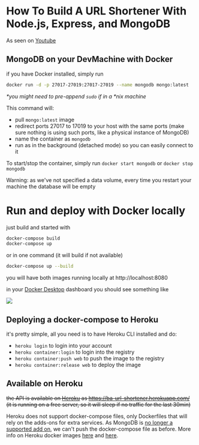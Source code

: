 # How To Build A URL Shortener With Node.js, Express, and MongoDB

As seen on [Youtube](https://www.youtube.com/watch?v=SLpUKAGnm-g)

## MongoDB on your DevMachine with Docker

if you have Docker installed, simply run 

```bash
docker run -d -p 27017-27019:27017-27019 --name mongodb mongo:latest
```

_*you might need to pre-append `sudo` if in a *nix machine_

This command will:

- pull `mongo:latest` image
- redirect ports 27017 to 17019 to your host with the same ports (make sure nothing is using such ports, like a physical instance of MongoDB)
- name the container as `mongodb`
- run as in the background (detached mode) so you can easily connect to it

To start/stop the container, simply run `docker start mongodb` or `docker stop mongodb`

Warning: as we've not specified a data volume, every time you restart your machine the database will be empty

# Run and deploy with Docker locally

just build and started with

```bash
docker-compose build
docker-compose up
```

or in one command (it will build if not available)

```bash
docker-compose up --build
```

you will have both images running locally at http://localhost:8080

in your [Docker Desktop](https://www.docker.com/products/docker-desktop) dashboard you should see something like

![](https://i.stack.imgur.com/nSQx9.png)

## Deploying a docker-compose to Heroku

it's pretty simple, all you need is to have Heroku CLI installed and do: 

- `heroku login` to login into your account
- `heroku container:login` to login into the registry
- `heroku container:push web` to push the image to the registry
- `heroku container:release web` to deploy the image

## Available on Heroku

~~the API is available on [Heroku](https://heroku.com) as https://ba-url-shortener.herokuapp.com/ (it is running on a free server, so it will sleep if no traffic for the last 30min)~~

Heroku does not support docker-compose files, only Dockerfiles that will rely on the adds-ons for extra services. As MongoDB is [no longer a supported add on](https://devcenter.heroku.com/changelog-items/1823), we can't push the docker-compose file as before. More info on Heroku docker images [here](https://stackoverflow.com/q/46904060/28004) and [here](https://devcenter.heroku.com/articles/build-docker-images-heroku-yml).
